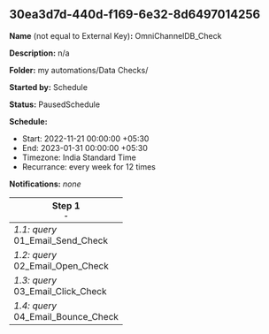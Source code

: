 ## 30ea3d7d-440d-f169-6e32-8d6497014256

**Name** (not equal to External Key)**:** OmniChannelDB_Check

**Description:** n/a

**Folder:** my automations/Data Checks/

**Started by:** Schedule

**Status:** PausedSchedule

**Schedule:**

* Start: 2022-11-21 00:00:00 +05:30
* End: 2023-01-31 00:00:00 +05:30
* Timezone: India Standard Time
* Recurrance: every week for 12 times

**Notifications:** _none_


| Step 1<br>_<small>-</small>_ |
| --- |
| _1.1: query_<br>01_Email_Send_Check |
| _1.2: query_<br>02_Email_Open_Check |
| _1.3: query_<br>03_Email_Click_Check |
| _1.4: query_<br>04_Email_Bounce_Check |
